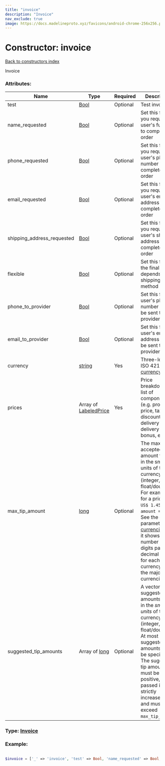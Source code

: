 ```yaml
---
title: "invoice"
description: "Invoice"
nav_exclude: true
image: https://docs.madelineproto.xyz/favicons/android-chrome-256x256.png
---
```

# Constructor: invoice  
[Back to constructors index](/API_docs/constructors/index.html)



Invoice

### Attributes:

| Name     |    Type       | Required | Description |
|----------|---------------|----------|-------------|
|test|[Bool](/API_docs/types/Bool.html) | Optional|Test invoice|
|name\_requested|[Bool](/API_docs/types/Bool.html) | Optional|Set this flag if you require the user's full name to complete the order|
|phone\_requested|[Bool](/API_docs/types/Bool.html) | Optional|Set this flag if you require the user's phone number to complete the order|
|email\_requested|[Bool](/API_docs/types/Bool.html) | Optional|Set this flag if you require the user's email address to complete the order|
|shipping\_address\_requested|[Bool](/API_docs/types/Bool.html) | Optional|Set this flag if you require the user's shipping address to complete the order|
|flexible|[Bool](/API_docs/types/Bool.html) | Optional|Set this flag if the final price depends on the shipping method|
|phone\_to\_provider|[Bool](/API_docs/types/Bool.html) | Optional|Set this flag if user's phone number should be sent to provider|
|email\_to\_provider|[Bool](/API_docs/types/Bool.html) | Optional|Set this flag if user's email address should be sent to provider|
|currency|[string](/API_docs/types/string.html) | Yes|Three-letter ISO 4217 [currency](https://core.telegram.org/bots/payments#supported-currencies) code|
|prices|Array of [LabeledPrice](/API_docs/types/LabeledPrice.html) | Yes|Price breakdown, a list of components (e.g. product price, tax, discount, delivery cost, delivery tax, bonus, etc.)|
|max\_tip\_amount|[long](/API_docs/types/long.html) | Optional|The maximum accepted amount for tips in the smallest units of the currency (integer, not float/double). For example, for a price of `US$ 1.45` pass `amount = 145`. See the exp parameter in [currencies.json](https://core.telegram.org/bots/payments/currencies.json), it shows the number of digits past the decimal point for each currency (2 for the majority of currencies).|
|suggested\_tip\_amounts|Array of [long](/API_docs/types/long.html) | Optional|A vector of suggested amounts of tips in the *smallest units* of the currency (integer, not float/double). At most 4 suggested tip amounts can be specified. The suggested tip amounts must be positive, passed in a strictly increased order and must not exceed `max_tip_amount`.|



### Type: [Invoice](/API_docs/types/Invoice.html)


### Example:

```php

$invoice = ['_' => 'invoice', 'test' => Bool, 'name_requested' => Bool, 'phone_requested' => Bool, 'email_requested' => Bool, 'shipping_address_requested' => Bool, 'flexible' => Bool, 'phone_to_provider' => Bool, 'email_to_provider' => Bool, 'currency' => 'string', 'prices' => [LabeledPrice, LabeledPrice], 'max_tip_amount' => long, 'suggested_tip_amounts' => [long, long]];
```  
